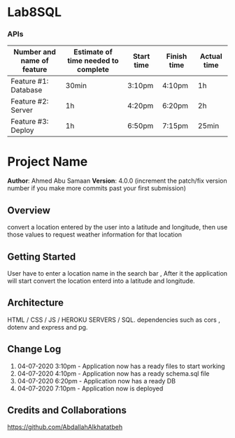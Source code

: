 # Lab8SQL

### APIs
Number and name of feature | Estimate of time needed to complete | Start time | Finish time | Actual time
---------------------------|-------------------------------------|------------|-------------|------------
Feature #1: Database | 30min | 3:10pm | 4:10pm | 1h
Feature #2: Server  | 1h | 4:20pm | 6:20pm | 2h
Feature #3: Deploy | 1h | 6:50pm | 7:15pm | 25min

# Project Name

**Author**: Ahmed Abu Samaan
**Version**: 4.0.0 (increment the patch/fix version number if you make more commits past your first submission)

## Overview
convert a location entered by the user into a latitude and longitude, then use those values to request weather information for that location

## Getting Started
User have to enter a location name in the search bar , After it the application will start convert the location enterd into a latitude and longitude.

## Architecture
HTML / CSS / JS / HEROKU SERVERS / SQL.
dependencies such as cors , dotenv and express and pg.

## Change Log
1. 04-07-2020 3:10pm - Application now has a ready files to start working
2. 04-07-2020 4:10pm - Application now has a ready schema.sql file
3. 04-07-2020 6:20pm - Application now has a ready DB 
4. 04-07-2020 7:10pm - Application now is deployed


## Credits and Collaborations
https://github.com/AbdallahAlkhatatbeh